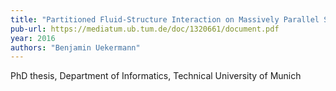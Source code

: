 ```yaml
---
title: "Partitioned Fluid-Structure Interaction on Massively Parallel Systems"
pub-url: https://mediatum.ub.tum.de/doc/1320661/document.pdf
year: 2016
authors: "Benjamin Uekermann"
---
```

PhD thesis, Department of Informatics, Technical University of Munich
